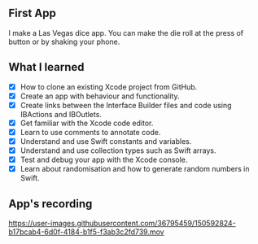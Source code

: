 ## First App

I make a Las Vegas dice app. You can make the die roll at the press of button or by shaking your phone. 

## What I learned


- [x] How to clone an existing Xcode project from GitHub.
- [x] Create an app with behaviour and functionality.
- [x] Create links between the Interface Builder files and code using IBActions and IBOutlets.
- [x] Get familiar with the Xcode code editor.
- [x] Learn to use comments to annotate code.
- [x] Understand and use Swift constants and variables.
- [x] Understand and use collection types such as Swift arrays.
- [x] Test and debug your app with the Xcode console.
- [x] Learn about randomisation and how to generate random numbers in Swift.

## App's recording


https://user-images.githubusercontent.com/36795459/150592824-b17bcab4-6d0f-4184-b1f5-f3ab3c2fd739.mov




